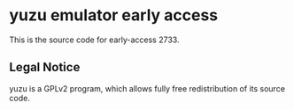 yuzu emulator early access
=============

This is the source code for early-access 2733.

## Legal Notice

yuzu is a GPLv2 program, which allows fully free redistribution of its source code.